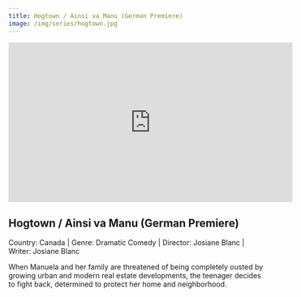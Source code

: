 ```yaml
---
title: Hogtown / Ainsi va Manu (German Premiere)
image: /img/series/hogtown.jpg
---
```


<iframe width="560" height="315" src="https://www.youtube.com/embed/23kTCtc7NJQ" frameborder="0" allow="accelerometer; autoplay; encrypted-media; gyroscope; picture-in-picture" allowfullscreen></iframe>

## Hogtown / Ainsi va Manu (German Premiere)

Country: Canada | Genre: Dramatic Comedy | Director: Josiane Blanc | Writer: Josiane Blanc

When Manuela and her family are threatened of being completely ousted by growing urban and modern real estate developments, the teenager decides to fight back, determined to protect her home and neighborhood.
